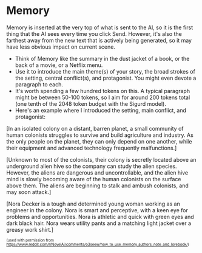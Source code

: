 # Memory

Memory is inserted at the very top of what is sent to the AI, so it is the first thing that the AI sees every time you click Send. However, it's also the farthest away from the new text that is actively being generated, so it may have less obvious impact on current scene.

- Think of Memory like the summary in the dust jacket of a book, or the back of a movie, or a Netflix menu.
- Use it to introduce the main theme(s) of your story, the broad strokes of the setting, central conflict(s), and protagonist. You might even devote a paragraph to each.
- It's worth spending a few hundred tokens on this. A typical paragraph might be between 50-100 tokens, so I aim for around 200 tokens total (one tenth of the 2048 token budget with the Sigurd model).
- Here's an example where I introduced the setting, main conflict, and protagonist:

[In an isolated colony on a distant, barren planet, a small community of human colonists struggles to survive and build agriculture and industry. As the only people on the planet, they can only depend on one another, while their equipment and advanced technology frequently malfunctions.]

[Unknown to most of the colonists, their colony is secretly located above an underground alien hive so the company can study the alien species. However, the aliens are dangerous and uncontrollable, and the alien hive mind is slowly becoming aware of the human colonists on the surface above them. The aliens are beginning to stalk and ambush colonists, and may soon attack.]

[Nora Decker is a tough and determined young woman working as an engineer in the colony. Nora is smart and perceptive, with a keen eye for problems and opportunities. Nora is athletic and quick with green eyes and dark black hair. Nora wears utility pants and a matching light jacket over a greasy work shirt.]

<sub><sup>(used with permission from https://www.reddit.com/r/NovelAi/comments/o3seew/how_to_use_memory_authors_note_and_lorebook/)</sub></sup>